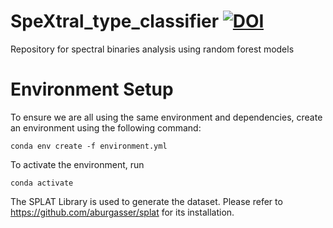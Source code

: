 # SpeXtral_type_classifier [![DOI](https://zenodo.org/badge/614635530.svg)](https://zenodo.org/doi/10.5281/zenodo.10938839)

Repository for spectral binaries analysis using random forest models

# Environment Setup
To ensure we are all using the same environment and dependencies, create an environment using the following command:

```conda env create -f environment.yml```

To activate the environment, run

```conda activate```

The SPLAT Library is used to generate the dataset. Please refer to https://github.com/aburgasser/splat for its installation.
